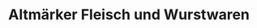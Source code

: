---
title: "Altmärker Fleisch und Wurstwaren"
url: /tangermuende/altmaerker-fleisch-und-wurstwaren/
shop: Metzgerei
---
